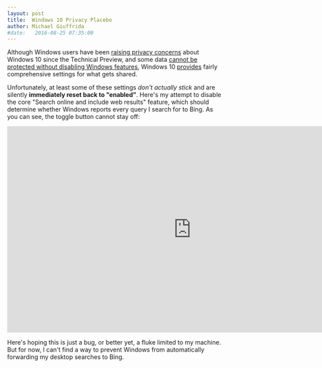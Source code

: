 ```yaml
---
layout: post
title:  Windows 10 Privacy Placebo
author: Michael Giuffrida
#date:   2016-08-25 07:35:00
---
```


Although Windows users have been [raising privacy concerns](http://www.techrepublic.com/article/windows-10-violates-your-privacy-by-default-heres-how-you-can-protect-yourself/) about Windows 10
since the Technical Preview, and some data [cannot be protected without
disabling Windows features](), Windows 10 [provides](http://www.theverge.com/2015/9/28/9409557/microsoft-windows-10-privacy-concerns-response)
fairly comprehensive settings for what gets shared.

Unfortunately, at least some of these settings *don't actually stick* and are
silently **immediately reset back to "enabled"**. Here's my attempt to disable
the core "Search online and include web results" feature, which should determine
whether Windows reports every query I search for to Bing. As you can see, the
toggle button cannot stay off:

<iframe width="853" height="480"
    src="https://www.youtube.com/embed/Att7sLTZ3LM" frameborder="0" allowfullscreen>
</iframe>

Here's hoping this is just a bug, or better yet, a fluke limited to my machine.
But for now, I can't find a way to prevent Windows from automatically forwarding
my desktop searches to Bing.
